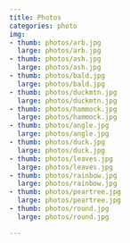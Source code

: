 ```yaml
---
title: Photos
categories: photo
img:
- thumb: photos/arb.jpg
  large: photos/arb.jpg
- thumb: photos/ash.jpg
  large: photos/ash.jpg
- thumb: photos/bald.jpg
  large: photos/bald.jpg
- thumb: photos/duckmtn.jpg
  large: photos/duckmtn.jpg
- thumb: photos/hammock.jpg
  large: photos/hammock.jpg
- thumb: photos/angle.jpg
  large: photos/angle.jpg
- thumb: photos/duck.jpg
  large: photos/duck.jpg
- thumb: photos/leaves.jpg
  large: photos/leaves.jpg
- thumb: photos/rainbow.jpg
  large: photos/rainbow.jpg
- thumb: photos/peartree.jpg
  large: photos/peartree.jpg
- thumb: photos/round.jpg
  large: photos/round.jpg

---
```

